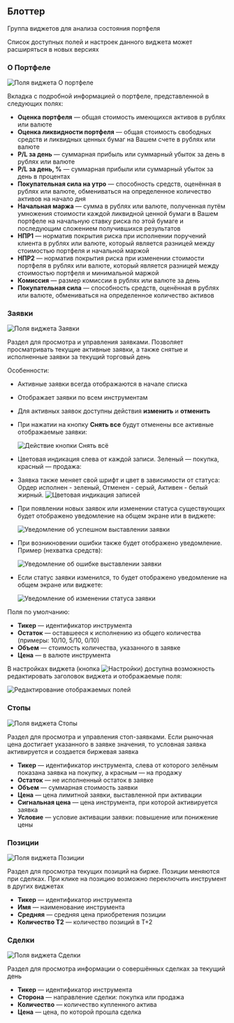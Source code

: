 ## Блоттер

Группа виджетов для анализа состояния портфеля

Список доступных полей и настроек данного виджета может расширяться в новых версиях

### О Портфеле

![Поля виджета О портфеле](https://storage.alorbroker.ru/astras/help/astras_help_blotter_portfolio.png)

Вкладка с подробной информацией о портфеле, представленной в следующих полях:

- __Оценка портфеля__ — общая стоимость имеющихся активов в рублях или валюте
- __Оценка ликвидности портфеля__ — общая стоимость свободных средств и ликвидных ценных бумаг на Вашем счете в рублях или валюте
- __P/L за день__ — суммарная прибыль или суммарный убыток за день в рублях или валюте
- __P/L за день, %__ — суммарная прибыли или суммарный убыток за день в процентах
- __Покупательная сила на утро__ — способность средств, оценённая в рублях или валюте, обмениваться на определенное количество активов на начало дня
- __Начальная маржа__ — сумма в рублях или валюте, полученная путём умножения стоимости каждой ликвидной ценной бумаги в Вашем портфеле на начальную ставку риска по этой бумаге и последующим сложением получившихся результатов
- __НПР1__ — норматив покрытия риска при исполнении поручений клиента в рублях или валюте, который является разницей между стоимостью портфеля и начальной маржой
- __НПР2__ — норматив покрытия риска при изменении стоимости портфеля в рублях или валюте, который является разницей между стоимостью портфеля и минимальной маржой
- __Комиссия__ — размер комиссии в рублях или валюте за день
- __Покупательная сила__ — способность средств, оценённая в рублях или валюте, обмениваться на определенное количество активов

### Заявки

![Поля виджета Заявки](https://storage.alorbroker.ru/astras/help/astras_help_blotter_orders.png)

Раздел для просмотра и управления заявками. Позволяет просматривать текущие активные заявки, а также снятые и исполненные заявки за текущий торговый день

Особенности:

- Активные заявки всегда отображаются в начале списка
- Отображает заявки по всем инструментам
- Для активных заявок доступны действия __изменить__ и __отменить__
- При нажатии на кнопку __Снять все__ будут отменены все активные отображаемые заявки:

  ![Действие кнопки __Снять всё__](https://storage.alorbroker.ru/astras/help/orders_cancel_all.png)

- Цветовая индикация слева от каждой записи. Зеленый — покупка, красный — продажа:
- Заявка также меняет свой шрифт и цвет в зависимости от статуса: Ордер исполнен - зеленый, Отменен - серый, Активен - белый жирный. 
  ![Цветовая индикация записей](https://storage.alorbroker.ru/astras/help/orders_left_colors.png)

- При появлении новых заявок или изменении статуса существующих будет отображено уведомление на общем экране или в виджете:

  ![Уведомление об успешном выставлении заявки](https://storage.alorbroker.ru/astras/help/astras_help_order_success.png)

- При возникновении ошибки также будет отображено уведомление. Пример (нехватка средств):

  ![Уведомление об ошибке выставлении заявки](https://storage.alorbroker.ru/astras/help/astras_help_order_error.png)

- Если статус заявки изменился, то будет отображено уведомление на общем экране или виджете:

  ![Уведомление об изменении статуса заявки](https://storage.alorbroker.ru/astras/help/astras_help_order_changed.png)

Поля по умолчанию:

- __Тикер__ — идентификатор инструмента
- __Остаток__ — оставшееся к исполнению из общего количества (примеры: 10/10, 5/10, 0/10)
- __Объем__ — стоимость количества, указанного в заявке
- __Цена__ — в валюте инструмента

В настройках виджета (кнопка ![Настройки](https://storage.alorbroker.ru/astras/help/astras_help_settings.png)) доступна возможность редактировать заголовок виджета и отображаемые поля:

![Редактирование отображаемых полей](https://storage.alorbroker.ru/astras/help/orders_selecting_fields.png)

### Стопы

![Поля виджета Стопы](https://storage.alorbroker.ru/astras/help/astras_help_blotter_stops.png)

Раздел для просмотра и управления стоп-заявками. Если рыночная цена достигает указанного в заявке значения, то условная заявка активируется и создается биржевая заявка

- __Тикер__ — идентификатор инструмента, слева от которого зелёным показана заявка на покупку, а красным — на продажу
- __Остаток__ — не исполненный остаток в заявке
- __Объем__ — суммарная стоимость заявки
- __Цена__ — цена лимитной заявки, выставленной при активации
- __Сигнальная цена__ — цена инструмента, при которой активируется заявка
- __Условие__ — условие активации заявки: повышение или понижение цены

### Позиции

![Поля виджета Позиции](https://storage.alorbroker.ru/astras/help/astras_help_blotter_positions.png)

Раздел для просмотра текущих позиций на бирже. Позиции меняются при сделках. При клике на позицию возможно переключить инструмент в других виджетах

- __Тикер__ — идентификатор инструмента
- __Имя__ — наименование инструмента
- __Средняя__ — средняя цена приобретения позиции
- __Количество Т2__ — количество позиций в Т+2


### Сделки

![Поля виджета Сделки](https://storage.alorbroker.ru/astras/help/astras_help_blotter_dealings.png)

Раздел для просмотра информации о совершённых сделках за текущий день

- __Тикер__ — идентификатор инструмента
- __Сторона__ — направление сделки: покупка или продажа
- __Количество__ — количество купленного актива
- __Цена__ — цена, по которой прошла сделка
